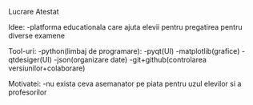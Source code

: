Lucrare Atestat

Idee:
-platforma educationala care ajuta elevii pentru pregatirea pentru diverse examene

Tool-uri:
-python(limbaj de programare):
	-pyqt(UI)
	-matplotlib(grafice)
-qtdesiger(UI)
-json(organizare date)
-git+github(controlarea versiunilor+colaborare)

Motivatei:
-nu exista ceva asemanator pe piata pentru uzul elevilor si a profesorilor

		
